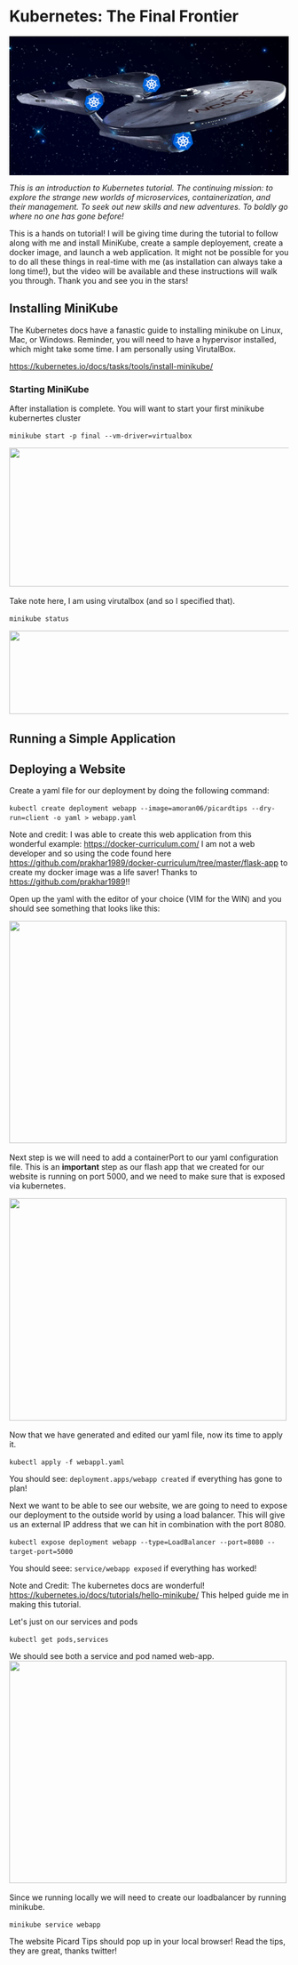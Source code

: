 # Kubernetes: The Final Frontier 

<img src="images/enterprise.png" width="650" height="250" style="vertical-align:middle" >

*This is an introduction to Kubernetes tutorial. 
The continuing mission: to explore the strange new worlds of microservices, containerization, and their management. 
To seek out new skills and new adventures. 
To boldly go where no one has gone before!*

This is a hands on tutorial! I will be giving time during the tutorial to follow along with me and install MiniKube, create a sample deployement, create a docker image, and launch a web application. It might not be possible for you to do all these things in real-time with me (as installation can always take a long time!), but the video will be available and these instructions will walk you through. Thank you and see you in the stars! 

## Installing MiniKube
The Kubernetes docs have a fanastic guide to installing minikube on Linux, Mac, or Windows. Reminder, you will need to have a hypervisor installed, which might take some time. I am personally using VirutalBox.

https://kubernetes.io/docs/tasks/tools/install-minikube/



### Starting MiniKube
After installation is complete. You will want to start your first minikube kubernertes cluster

```minikube start -p final --vm-driver=virtualbox``` 

<img src="images/miniKubeStart.png" width="650" height="250">

Take note here, I am using virutalbox (and so I specified that).

```minikube status```

<img src="images/minikubeStatus.png" width="650" height="150">

## Running a Simple Application





## Deploying a Website 

Create a yaml file for our deployment by doing the following command: 

```kubectl create deployment webapp --image=amoran06/picardtips --dry-run=client -o yaml > webapp.yaml```


Note and credit: I was able to create this web application from this wonderful example: https://docker-curriculum.com/ I am not a web developer and so using the code found here https://github.com/prakhar1989/docker-curriculum/tree/master/flask-app to create my docker image was a life saver! Thanks to https://github.com/prakhar1989!! 


Open up the yaml with the editor of your choice (VIM for the WIN) and you should see something that looks like this: 

<img src="images/webApp.png" width="500" height="400">

Next step is we will need to add a containerPort to our yaml configuration file. This is an **important** step as our flash app that we created for our website is running on port 5000, and we need to make sure that is exposed via kubernetes. 

<img src="images/webAppContainerPort.png" width="500" height="400">

Now that we have generated and edited our yaml file, now its time to apply it. 

```kubectl apply -f webappl.yaml```

You should see: ```deployment.apps/webapp created``` if everything has gone to plan!

Next we want to be able to see our website, we are going to need to expose our deployment to the outside world by using a load balancer. This will give us an external IP address that we can hit in combination with the port 8080.  

```kubectl expose deployment webapp --type=LoadBalancer --port=8080 --target-port=5000```

You should seee: ```service/webapp exposed``` if everything has worked! 

Note and Credit: The kubernetes docs are wonderful! https://kubernetes.io/docs/tutorials/hello-minikube/ This helped guide me in making this tutorial. 

Let's just on our services and pods 

```kubectl get pods,services```

We should see both a service and pod named web-app. 
<img src="images/podsAndService.png" width="500" height="400">

Since we running locally we will need to create our loadbalancer by running minikube. 

```minikube service webapp``` 

The website Picard Tips should pop up in your local browser! Read the tips, they are great, thanks twitter! 
